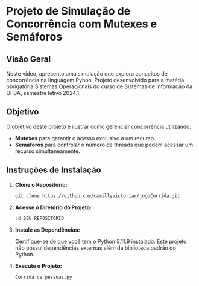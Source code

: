 # Projeto de Simulação de Concorrência com Mutexes e Semáforos

## Visão Geral

Neste vídeo, apresento uma simulação que explora conceitos de concorrência na linguagem Pyhon. Projeto desenvolvido para a matéria obrigatória Sistemas Operacionais do curso de Sistemas de Informação da UFBA, semestre letivo 2024.1.

## Objetivo

O objetivo deste projeto é ilustrar como gerenciar concorrência utilizando:
- **Mutexes** para garantir o acesso exclusivo a um recurso.
- **Semáforos** para controlar o número de threads que podem acessar um recurso simultaneamente.

## Instruções de Instalação

1. **Clone o Repositório:**

   ```bash
   git clone https://github.com/camillyvictoriar/jogoCorrida.git
   ```

2. **Acesse o Diretório do Projeto:**

   ```bash
   cd SEU_REPOSITORIO
   ```

3. **Instale as Dependências:**

   Certifique-se de que você tem o Python 3.11.9 instalado. Este projeto não possui dependências externas além da biblioteca padrão do Python.

4. **Execute o Projeto:**

   ```bash
   Corrida de pessoas.py
   ```

